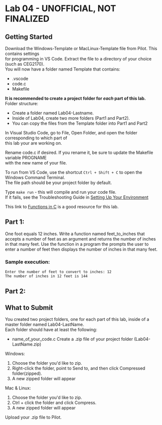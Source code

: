 # Lab 04 - UNOFFICIAL, NOT FINALIZED

## Getting Started

Download the Windows-Template or MacLinux-Template file from Pilot.  This contains settings  
for programming in VS Code.  Extract the file to a directory of your choice (such as CEG2170).  
You will now have a folder named Template that contains:
* .vscode
* code.c
* Makefile

**It is recommended to create a project folder for *each* part of this lab.**
Folder structure:
* Create a folder named Lab04-Lastname.  
* Inside of Lab04, create two more folders (Part1 and Part2).
* You can copy the files from the Template folder into Part1 and Part2   

In Visual Studio Code, go to File, Open Folder, and open the folder corresponding to which part of  
this lab your are working on.

Rename code.c if desired.  If you rename it, be sure to update the Makefile variable PROGNAME  
with the new name of your file.

To run from VS Code, use the shortcut `Ctrl + Shift + C` to open the Windows Command Terminal.  
The file path should be your project folder by default.

Type `make run` - this will compile and run your code file.  
If it fails, see the Troubleshooting Guide in [Setting Up Your Environment](https://github.com/pattonsgirl/Spring2020-CEG2170)

This link to [Functions in C](https://www.cprogramming.com/tutorial/c/lesson4.html) is a good resource for this lab.

## Part 1:
One foot equals 12 inches.  Write a function named feet_to_inches that accepts a number of feet as an argument and returns the number of inches in that many feet.  Use the function in a program the prompts the user to enter a number of feet then displays the number of inches in that many feet.

### Sample execution:
```
Enter the number of feet to convert to inches: 12
The number of inches in 12 feet is 144
```

## Part 2:

## What to Submit
You created two project folders, one for each part of this lab, inside of a master folder named Lab04-LastName.  
Each folder should have at least the following:
* name_of_your_code.c
Create a .zip file of your project folder (Lab04-LastName.zip)

Windows:
1. Choose the folder you'd like to zip.
2. Right-click the folder, point to Send to, and then click Compressed folder(zipped). 
3. A new zipped folder will appear 
 
Mac & Linux:
1. Choose the folder you'd like to zip.
2. Ctrl + click the folder and click Compress. 
3. A new zipped folder will appear 

Upload your .zip file to Pilot.